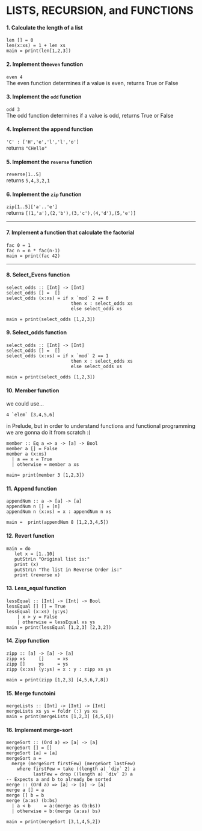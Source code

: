 # LISTS, RECURSION, and FUNCTIONS

#### 1. Calculate the length of a list
`len [] = 0`  
`len(x:xs) = 1 + len xs`  
`main = print(len[1,2,3])`  

#### 2. Implement the`even` function 
`even 4`  
The even function determines if a value is even, returns True or False

#### 3. Implement the `odd` function
`odd 3`  
The odd function determines if a value is odd, returns True or False  

#### 4. Implement the append function  
`'C' : ['H','e','l','l','o']`  
returns `"CHello"`  

#### 5. Implement the `reverse` function  
`reverse[1..5]`  
returns `5,4,3,2,1`  

#### 6. Implement the `zip` function
`zip[1..5]['a'..'e']`  
returns `[(1,'a'),(2,'b'),(3,'c'),(4,'d'),(5,'e')]`


--------------------------------------------

#### 7. Implement a function that calculate the factorial
`fac 0 = 1`  
`fac n = n * fac(n-1)`  
`main = print(fac 42)`  

---------------------------------------------
#### 8. Select_Evens function

```
select_odds :: [Int] -> [Int]
select_odds [] =  []
select_odds (x:xs) = if x `mod` 2 == 0
                        then x : select_odds xs 
                        else select_odds xs

main = print(select_odds [1,2,3]) 
```

#### 9. Select_odds function
```
select_odds :: [Int] -> [Int]
select_odds [] =  []
select_odds (x:xs) = if x `mod` 2 == 1 
                        then x : select_odds xs 
                        else select_odds xs

main = print(select_odds [1,2,3])
```

#### 10. Member function

we could use...
```
4 `elem` [3,4,5,6]  
```
in Prelude, but in order to understand functions and functional programming 
we are gonna do it from  scratch  :(


```
member :: Eq a => a -> [a] -> Bool
member a [] = False
member a (x:xs)
  | a == x = True
  | otherwise = member a xs

main= print(member 3 [1,2,3])
```

#### 11. Append function
```
appendNum :: a -> [a] -> [a]
appendNum n [] = [n]
appendNum n (x:xs) = x : appendNum n xs

main =  print(appendNum 8 [1,2,3,4,5])
```

#### 12. Revert function
```
main = do 
   let x = [1..10]  
   putStrLn "Original list is:" 
   print (x) 
   putStrLn "The list in Reverse Order is:" 
   print (reverse x)
```

#### 13. Less_equal function
```
lessEqual :: [Int] -> [Int] -> Bool
lessEqual [] [] = True
lessEqual (x:xs) (y:ys) 
    | x > y = False
    | otherwise = lessEqual xs ys
main = print(lessEqual [1,2,3] [2,3,2])
```

#### 14. Zipp function
```
zipp :: [a] -> [a] -> [a]
zipp xs     []     = xs
zipp []     ys     = ys
zipp (x:xs) (y:ys) = x : y : zipp xs ys

main = print(zipp [1,2,3] [4,5,6,7,8])
```

#### 15. Merge functoini
```
mergeLists :: [Int] -> [Int] -> [Int]
mergeLists xs ys = foldr (:) ys xs
main = print(mergeLists [1,2,3] [4,5,6])
```
#### 16. Implement merge-sort
```
mergeSort :: (Ord a) => [a] -> [a]
mergeSort [] = []
mergeSort [a] = [a]
mergeSort a =
  merge (mergeSort firstFew) (mergeSort lastFew)
    where firstFew = take ((length a) `div` 2) a
          lastFew = drop ((length a) `div` 2) a
-- Expects a and b to already be sorted
merge :: (Ord a) => [a] -> [a] -> [a]
merge a [] = a
merge [] b = b
merge (a:as) (b:bs)
  | a < b     = a:(merge as (b:bs))
  | otherwise = b:(merge (a:as) bs)

main = print(mergeSort [3,1,4,5,2])
